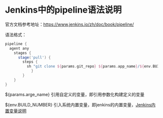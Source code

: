 # Jenkins中的pipeline语法说明

官方文档参考地址：https://www.jenkins.io/zh/doc/book/pipeline/

语法格式：

```groovy
pipeline {
  agent any
    stages {
      stage('pull') {
        steps {
          sh "git clone ${params.git_repo} ${params.app_name}/${env.BUILD_NUMBER} && cd ${params.app_name}/${env.BUILD_NUMBER} && git checkout ${params.git_ver}"
            } 
        }
    }
}
```





  ${params.arge_name}  引用自定义的变量，即引用参数化构建定义的变量

  ${env.BUILD_NUMBER} 引入系统内置变量，即jenkins的内置变量，[Jenkins内置变量说明](jenkins_inlay_arge.md)

